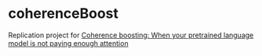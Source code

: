 # coherenceBoost
Replication project for [Coherence boosting: When your pretrained language model is not paying enough attention](https://arxiv.org/pdf/2110.08294.pdf)
